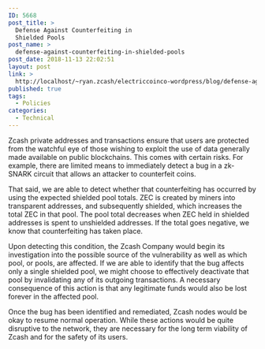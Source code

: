 ```yaml
---
ID: 5668
post_title: >
  Defense Against Counterfeiting in
  Shielded Pools
post_name: >
  defense-against-counterfeiting-in-shielded-pools
post_date: 2018-11-13 22:02:51
layout: post
link: >
  http://localhost/~ryan.zcash/electriccoinco-wordpress/blog/defense-against-counterfeiting-in-shielded-pools/
published: true
tags:
  - Policies
categories:
  - Technical
---
```

<!-- wp:paragraph -->
<p>Zcash private addresses and transactions ensure that users are protected from the watchful eye of those wishing to exploit the use of data generally made available on public blockchains. This comes with certain risks. For example, there are limited means to immediately detect a bug in a zk-SNARK circuit that allows an attacker to counterfeit coins.<br /></p>
<!-- /wp:paragraph -->
<!-- wp:paragraph -->
<p>That said, we are able to detect whether that counterfeiting has occurred by using the expected shielded pool totals. ZEC is created by miners into transparent addresses, and subsequently shielded, which increases the total ZEC in that pool. The pool total decreases when ZEC held in shielded addresses is spent to unshielded addresses. If the total goes negative, we know that counterfeiting has taken place.<br /></p>
<!-- /wp:paragraph -->
<!-- wp:paragraph -->
<p>Upon detecting this condition, the Zcash Company would begin its investigation into the possible source of the vulnerability as well as which pool, or pools, are affected. If we are able to identify that the bug affects only a single shielded pool, we might choose to effectively deactivate that pool by invalidating any of its outgoing transactions. A necessary consequence of this action is that any legitimate funds would also be lost forever in the affected pool. <br /></p>
<!-- /wp:paragraph -->
<!-- wp:paragraph -->
<p>Once the bug has been identified and remediated, Zcash nodes would be okay to resume normal operation. While these actions would be quite disruptive to the network, they are necessary for the long term viability of Zcash and for the safety of its users.<br /></p>
<!-- /wp:paragraph -->